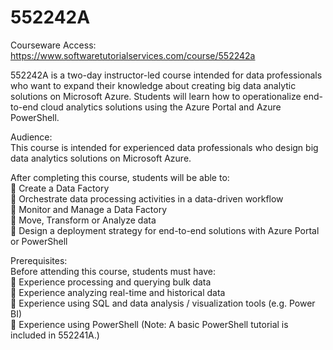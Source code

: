 # 552242A
Courseware Access:  https://www.softwaretutorialservices.com/course/552242a

552242A is a two-day instructor-led course intended for data professionals who want to expand their knowledge about creating big data analytic solutions on Microsoft Azure. Students will learn how to operationalize end-to-end cloud analytics solutions using the Azure Portal and Azure PowerShell. 

Audience:<br>
This course is intended for experienced data professionals who design big data analytics solutions on Microsoft Azure.

After completing this course, students will be able to:<br>
 Create a Data Factory<br>
 Orchestrate data processing activities in a data-driven workflow<br>
 Monitor and Manage a Data Factory<br>
 Move, Transform or Analyze data<br>
 Design a deployment strategy for end-to-end solutions with Azure Portal or PowerShell<br>

Prerequisites:<br>
Before attending this course, students must have:<br>
 Experience processing and querying bulk data<br>
 Experience analyzing real-time and historical data<br>
 Experience using SQL and data analysis / visualization tools (e.g. Power BI)<br>
 Experience using PowerShell (Note: A basic PowerShell tutorial is included in 552241A.)<br>
